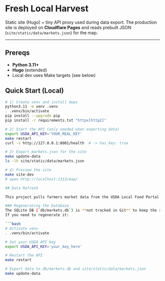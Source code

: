 # Fresh Local Harvest

Static site (Hugo) + tiny API proxy used during data export. The production site is deployed on **Cloudflare Pages** and reads prebuilt JSON (`site/static/data/markets.json`) for the map.

---

## Prereqs

- **Python 3.11+**
- **Hugo** (extended)
- Local dev uses Make targets (see below)

## Quick Start (Local)

```bash
# 1) Create venv and install deps
python3.11 -m venv .venv
. .venv/bin/activate
pip install --upgrade pip
pip install -r requirements.txt "httpx[http2]"

# 2) Start the API (only needed when exporting data)
export USDA_API_KEY='YOUR_REAL_KEY'
make restart
curl -s http://127.0.0.1:8001/health  # -> has_key: true

# 3) Export markets.json for the site
make update-data
ls -lh site/static/data/markets.json

# 4) Preview the site
make site-dev
# open http://localhost:1313/map/

## Data Refresh

This project pulls farmers market data from the USDA Local Food Portal API.

### Regenerating the Database
The SQLite DB (`db/markets.db`) is **not tracked in Git** to keep the repo clean.  
If you need to regenerate it:

```bash
# Activate venv
. .venv/bin/activate

# Set your USDA API key
export USDA_API_KEY='your_key_here'

# Restart the API
make restart

# Export data to db/markets.db and site/static/data/markets.json
make update-data
